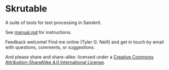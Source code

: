 # Skrutable

A suite of tools for text processing in Sanskrit.

See [manual.md](./manual.md) for instructions.

Feedback welcome! Find me online (Tyler G. Neill) and get in touch by email with questions, comments, or suggestions.

And please share and share-alike: licensed under a [Creative Commons Attribution-ShareAlike 4.0 International License](https://creativecommons.org/licenses/by-sa/4.0/).